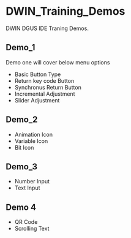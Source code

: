 # DWIN_Training_Demos

DWIN DGUS IDE Traning Demos.

## Demo_1

Demo one will cover below menu options

- Basic Button Type
- Return key code Button
- Synchronus Return Button
- Incremental Adjustment
- Slider Adjustment

## Demo_2

- Animation Icon
- Variable Icon
- Bit Icon

## Demo_3

- Number Input
- Text Input

## Demo 4

- QR Code
- Scrolling Text